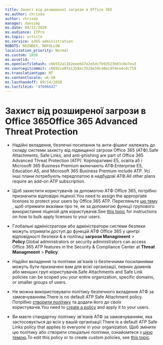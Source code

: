 ```yaml
---
title: Захист від розширеної загрози в Office 365
ms.author: chrisda
author: chrisda
manager: dansimp
ms.date: 04/21/2020
ms.audience: ITPro
ms.topic: article
ms.service: o365-administration
ROBOTS: NOINDEX, NOFOLLOW
localization_priority: Normal
ms.custom: 1036
ms.assetid: ''
ms.openlocfilehash: c6b552a11b2eee647e2e5dc7b93523b03c0e7ea3
ms.sourcegitcommit: c6692ce0fa1358ec3529e59ca0ecdfdea4cdc759
ms.translationtype: MT
ms.contentlocale: uk-UA
ms.lasthandoff: 09/14/2020
ms.locfileid: "47696642"
---
```

# <a name="office-365-advanced-threat-protection"></a><span data-ttu-id="85659-102">Захист від розширеної загрози в Office 365</span><span class="sxs-lookup"><span data-stu-id="85659-102">Office 365 Advanced Threat Protection</span></span>

- <span data-ttu-id="85659-103">Надійні вкладення, безпечні посилання та анти-фішинг належать до складу системи захисту від підвищеної загрози Office 365 (АТФ).</span><span class="sxs-lookup"><span data-stu-id="85659-103">Safe Attachments, Safe Links, and anti-phishing are part of Office 365 Advanced Threat Protection (ATP).</span></span> <span data-ttu-id="85659-104">Корпоративні E5, освіта a5 і Microsoft 365 Business Premium включають АТФ.</span><span class="sxs-lookup"><span data-stu-id="85659-104">Enterprise E5, Education A5, and Microsoft 365 Business Premium include ATP.</span></span> <span data-ttu-id="85659-105">Усі інші плани потребують передплатою в надбудові АТФ.</span><span class="sxs-lookup"><span data-stu-id="85659-105">All other plans require an add-on ATP subscription.</span></span>

- <span data-ttu-id="85659-106">Щоб захистити користувачів за допомогою АТФ Office 365, потрібно призначити відповідні ліцензії.</span><span class="sxs-lookup"><span data-stu-id="85659-106">You need to assign the appropriate licenses to protect your users by Office 365 ATP.</span></span> <span data-ttu-id="85659-107">Перегляньте [цю тему](https://docs.microsoft.com/microsoft-365/admin/add-users/add-users) , щоб отримати вказівки про те, як за допомогою функції групового використання ліцензій для користувачів.</span><span class="sxs-lookup"><span data-stu-id="85659-107">See [this topic](https://docs.microsoft.com/microsoft-365/admin/add-users/add-users) for instructions on how to bulk apply licenses to your users.</span></span>

- <span data-ttu-id="85659-108">Глобальні адміністратори або адміністратори системи безпеки можуть отримати доступ до функцій АТФ Office 365 у центрі відповідності безпеки & в політиці **загрози Managmeent** \> **Policy**.</span><span class="sxs-lookup"><span data-stu-id="85659-108">Global administrators or security administrators can access Office 365 ATP features in the Security & Compliance Center at **Threat Managmeent** \> **Policy**.</span></span>

- <span data-ttu-id="85659-109">Надійні вкладення та політики зв'язків із безпечними посиланнями можуть бути призначені вам для всієї організації, певних доменів або менших груп користувачів.</span><span class="sxs-lookup"><span data-stu-id="85659-109">Safe Attachments and Safe Link policies can be scoped you your entire organization, specific domains, or smaller groups of users.</span></span>

- <span data-ttu-id="85659-110">Не можна використовувати політику безпечного вкладення АТФ за замовчуванням.</span><span class="sxs-lookup"><span data-stu-id="85659-110">There is no default ATP Safe Attachment policy.</span></span> <span data-ttu-id="85659-111">Потрібно [створити політику](https://docs.microsoft.com/microsoft-365/security/office-365-security/set-up-atp-safe-attachments-policies) та додати його до своїх користувачів.</span><span class="sxs-lookup"><span data-stu-id="85659-111">You need to [create a policy](https://docs.microsoft.com/microsoft-365/security/office-365-security/set-up-atp-safe-attachments-policies) and apply it to your users.</span></span>

- <span data-ttu-id="85659-112">Ви маєте стандартну політику зв'язків АТФ за замовчуванням, яка застосовується до всіх у вашій організації.</span><span class="sxs-lookup"><span data-stu-id="85659-112">There is a default ATP Safe Links policy that applies to everyone in your organization.</span></span> <span data-ttu-id="85659-113">Щоб змінити цю політику або створити спеціальні політики, ознайомтеся з [цією темою](https://docs.microsoft.com/microsoft-365/security/office-365-security/set-up-atp-safe-links-policies).</span><span class="sxs-lookup"><span data-stu-id="85659-113">To edit this policy or to create custom policies, see [this topic](https://docs.microsoft.com/microsoft-365/security/office-365-security/set-up-atp-safe-links-policies).</span></span>
